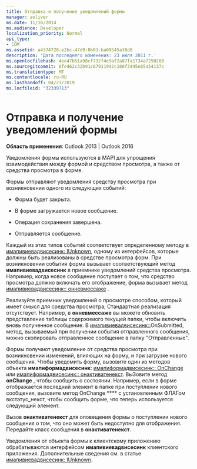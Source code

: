 ```yaml
---
title: Отправка и получение уведомлений формы
manager: soliver
ms.date: 11/16/2014
ms.audience: Developer
localization_priority: Normal
api_type:
- COM
ms.assetid: a4374728-e2bc-47d9-8b03-ba09545a38d8
description: 'Дата последнего изменения: 23 июля 2011 г.'
ms.openlocfilehash: 4ee47b51a98cf732f4e9af2a87fa1734a7250208
ms.sourcegitcommit: 8fe462c32b91c87911942c188f3445e85a54137c
ms.translationtype: MT
ms.contentlocale: ru-RU
ms.lasthandoff: 04/23/2019
ms.locfileid: "32339713"
---
```

# <a name="sending-and-receiving-form-notifications"></a>Отправка и получение уведомлений формы

  
  
**Область применения**: Outlook 2013 | Outlook 2016 
  
Уведомления формы используются в MAPI для упрощения взаимодействия между формой и средством просмотра, а также от средства просмотра в форме.
  
Формы отправляют уведомления средству просмотра при возникновении одного из следующих событий:
  
- Форма будет закрыта.
    
- В форме загружается новое сообщение.
    
- Операция сохранения завершена.
    
- Отправляется сообщение.
    
Каждый из этих типов событий соответствует определенному методу в [имапивиевадвисесинк: IUnknown](imapiviewadvisesinkiunknown.md), одному из интерфейсов, которые должны быть реализованы в средстве просмотра форм. При возникновении события форма вызывает соответствующий метод **имапивиевадвисесинк** в приемнике уведомлений средства просмотра. Например, когда новое сообщение поступает о том, что средство просмотра должно включать его отображение, форма вызывает метод [имапивиевадвисесинк:: онневмессаже](imapiviewadvisesink-onnewmessage.md) . 
  
Реализуйте приемник уведомлений о просмотре способом, который имеет смысл для средства просмотра; Стандартная реализация отсутствует. Например, в **онневмессаже** вы можете обновить представление таблицы содержимого текущей папки, чтобы включить вновь полученное сообщение. В [имапивиевадвисесинк::](imapiviewadvisesink-onsubmitted.md)OnSubmitted, метод, вызываемый при получении события отправленного сообщения, можно скопировать отправленное сообщение в папку "Отправленные".
  
Формы получают уведомление от средства просмотра при возникновении изменений, влияющих на форму, и при загрузке нового сообщения. Чтобы уведомить форму, вызовите один из методов объекта **имапиформадвисесинк**: [имапиформадвисесинк:: OnChange](imapiformadvisesink-onchange.md) или [имапиформадвисесинк:: онактиватенекст](imapiformadvisesink-onactivatenext.md). ВыЗовите метод **onChange** , чтобы сообщить о состоянии. Например, если в форме отображается последний элемент в папке при поступлении нового сообщения, вызовите метод OnChange **** с установленным ФЛАГом вкстатус_некст, чтобы сообщить форме, что теперь используется следующий элемент. 
  
Вызов **онактиватенекст** для оповещения формы о поступлении нового сообщения о том, что оно может быть недоступно для отображения. Передайте класс сообщения в **онактиватенекст**. 
  
Уведомления от объекта формы к клиентскому приложению обрабатываются интерфейсом **имапивиевадвисесинк** клиентского приложения. Дополнительные сведения см. в статье [имапивиевадвисесинк: IUnknown](imapiviewadvisesinkiunknown.md).
  

